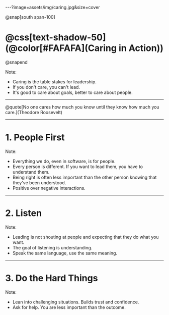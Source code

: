 ---?image=assets/img/caring.jpg&size=cover

@snap[south span-100]
# @css[text-shadow-50](@color[#FAFAFA](Caring in Action))
@snapend

Note:
- Caring is the table stakes for leadership.
- If you don't care, you can't lead.
- It's good to care about goals, better to care about people.

---

@quote[No one cares how much you know until they know how much you care.](Theodore Roosevelt)

---

# 1. People First

Note:
- Everything we do, even in software, is for people.
- Every person is different.  If you want to lead them, you have to understand them.
- Being right is often less important than the other person knowing that they've been understood.
- Positive over negative interactions.

---

# 2. Listen

Note:
- Leading is not shouting at people and expecting that they do what you want.
- The goal of listening is understanding.
- Speak the same language, use the same meaning.

---

# 3. Do the Hard Things

Note:
- Lean into challenging situations. Builds trust and confidence.
- Ask for help. You are less important than the outcome.
